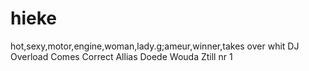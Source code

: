 # hieke
hot,sexy,motor,engine,woman,lady.g;ameur,winner,takes over whit DJ Overload Comes Correct Allias Doede Wouda  Ztill nr 1
